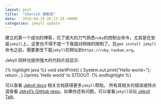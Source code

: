 ```yaml
---
layout: post
title:  "Cherish 博客观"
date:   2016-04-19 20:17:19 +0800
categories: jekyll update
---
```

  建立的第一个成功的博客，花了很大的力气熟悉`ruby`的控制台命令，尤其是在安装`jekyll`上，这里也不得不提一下我国对网络的限制了。在`gem install jekyll`命令之前，需要更改下载`jekyll`的网址到`https://ruby.taobao.org`。

Jekyll 同样也提供强大的代码片段显示:

{% highlight java %}
void startPrint() {
  System.out.print("Hello world~");
  return ;
}
//prints 'Hello world' to STDOUT.
{% endhighlight %}

可以查看 [Jekyll docs][jekyll-docs] 相关文档获得更多`jekyll`帮助。 所有其相关的错误或特点请查看 [Jekyll’s GitHub repo][jekyll-gh]。如果你还有问题，可以查看`jekyll`论坛 [Jekyll Talk][jekyll-talk].

[jekyll-docs]: http://jekyllrb.com/docs/home
[jekyll-gh]: https://github.com/jekyll/jekyll
[jekyll-talk]: https://talk.jekyllrb.com/
